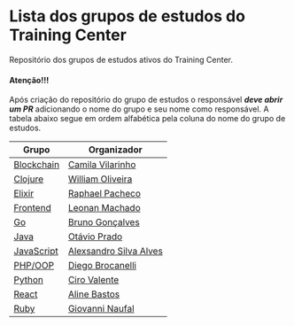 # Lista dos grupos de estudos do Training Center

Repositório dos grupos de estudos ativos do Training Center.

#### Atenção!!!
Após criação do repositório do grupo de estudos o responsável ***deve abrir um PR*** adicionando o nome do grupo e seu nome como responsável. A tabela abaixo segue em ordem alfabética pela coluna do nome do grupo de estudos.

| Grupo | Organizador |
| ----- | ----- |
| [Blockchain](https://github.com/training-center/blockchain-study-group) | [Camila Vilarinho](https://github.com/camilaavilarinho) | 
| [Clojure](https://github.com/training-center/clojure-study-group) | [William Oliveira](https://github.com/woliveiras) | 
| [Elixir](https://github.com/training-center/elixir-study-group) | [Raphael Pacheco](https://github.com/pacheco7) | 
| [Frontend](https://github.com/training-center/frontend-study-group) | [Leonan Machado](https://github.com/leonantvrs) | 
| [Go](https://github.com/training-center/go-study-group) | [Bruno Gonçalves](https://github.com/brunogbr) | 
| [Java](https://github.com/training-center/java-study-group) | [Otávio Prado](https://github.com/otavioprado) |
| [JavaScript](https://github.com/training-center/javascript-study-group) | [Alexsandro Silva Alves](https://github.com/AlexsandroSA) |
| [PHP/OOP](https://github.com/training-center/php-study-group) | [Diego Brocanelli](https://github.com/Diego-Brocanelli) | 
| [Python](https://github.com/training-center/python-study-group) | [Ciro Valente](https://github.com/cvalentefilho) | 
| [React](https://github.com/training-center/react-study-group) | [Aline Bastos](https://github.com/alinebastos) |
| [Ruby](https://github.com/training-center/ruby-study-group) | [Giovanni Naufal](https://github.com/gionaufal) |

